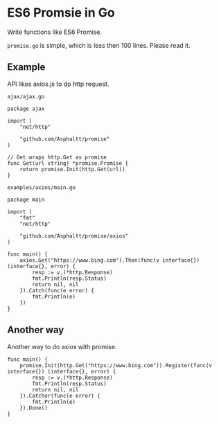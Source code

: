 # ES6 Promsie in Go
Write functions like ES6 Promise.

`promise.go` is simple, which is less then 100 lines. Please read it.

## Example
API likes axios.js to do http request.

`ajax/ajax.go`
```
package ajax

import (
	"net/http"

	"github.com/Asphaltt/promise"
)

// Get wraps http.Get as promise
func Get(url string) *promise.Promise {
	return promise.Init(http.Get(url))
}
```

`examples/axios/main.go`
```
package main

import (
	"fmt"
	"net/http"

	"github.com/Asphaltt/promise/axios"
)

func main() {
    axios.Get("https://www.bing.com").Then(func(v interface{}) (interface{}, error) {
		resp := v.(*http.Response)
		fmt.Println(resp.Status)
		return nil, nil
	}).Catch(func(e error) {
		fmt.Println(e)
	})
}
```

## Another way
Another way to do axios with promise.

```
func main() {
    promise.Init(http.Get("https://www.bing.com")).Register(func(v interface{}) (interface{}, error) {
        resp := v.(*http.Response)
        fmt.Println(resp.Status)
        return nil, nil
    }).Catcher(func(e error) {
        fmt.Println(e)
    }).Done()
}
```